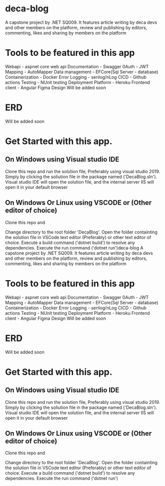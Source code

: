 # deca-blog
A capstone project by .NET SQ009. It features article writing by deca devs and other members on the platform, review and publishing by editors, commenting, likes and sharing by members on the platform

# Tools to be featured in this app
Webapi - aspnet core web api
Documentation - Swagger
0Auth - JWT
Mapping - AutoMapper
Data management - EFCore(Sql Server - database)
Containerization - Docker
Error Logging - serilog/nLog
CICD - Github actions
Testing - NUnit testing
Deployment Platform - Heroku
Frontend client - Angular
Figma Design
Will be added soon

# ERD
Will be added soon

# Get Started with this app.
## On Windows using Visual studio IDE
Clone this repo and run the solution file, Preferably using visual studio 2019. Simply by clicking the soliution file in the package named ('DecaBlog.sln'). Visual studio IDE will open the solution file, and the internal server IIS will open it in your default browser

## On Windows Or Linux using VSCODE or (Other editor of choice)
Clone this repo and

Change directory to the root folder 'DecaBlog'. Open the folder containting the solution file in VSCode text editor (Preferably) or other text editor of choice. Execute a build command ('dotnet build') to resolve any dependencies. Execute the run command ('dotnet run')deca-blog
A capstone project by .NET SQ009. It features article writing by deca devs and other members on the platform, review and publishing by editors, commenting, likes and sharing by members on the platform

# Tools to be featured in this app
Webapi - aspnet core web api
Documentation - Swagger
0Auth - JWT
Mapping - AutoMapper
Data management - EFCore(Sql Server - database)
Containerization - Docker
Error Logging - serilog/nLog
CICD - Github actions
Testing - NUnit testing
Deployment Platform - Heroku
Frontend client - Angular
Figma Design
Will be added soon

# ERD
Will be added soon

# Get Started with this app.
## On Windows using Visual studio IDE
Clone this repo and run the solution file, Preferably using visual studio 2019. Simply by clicking the soliution file in the package named ('DecaBlog.sln'). Visual studio IDE will open the solution file, and the internal server IIS will open it in your default browser

## On Windows Or Linux using VSCODE or (Other editor of choice)
Clone this repo and

Change directory to the root folder 'DecaBlog'. Open the folder containting the solution file in VSCode text editor (Preferably) or other text editor of choice. Execute a build command ('dotnet build') to resolve any dependencies. Execute the run command ('dotnet run')
